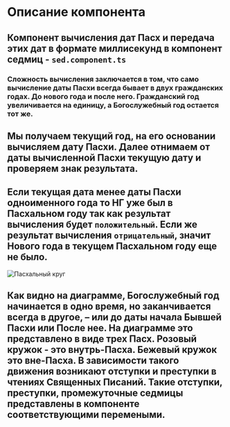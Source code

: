
# Описание компонента


## Компонент вычисления дат Пасх и передача этих дат в формате миллисекунд в компонент седмиц - `sed.component.ts`

### Сложность вычисления заключается в том, что само вычисление даты Пасхи всегда бывает в двух гражданских годах. До нового года и после него. Гражданский год увеличивается на единицу, а Богослужебный год остается тот же.

## Мы получаем текущий год, на его основании вычисляем дату Пасхи. Далее отнимаем от даты вычисленной Пасхи текущую дату и проверяем знак результата.

## Если текущая дата менее даты Пасхи одноименного года то НГ уже был в Пасхальном году так как результат вычисления будет `положительный`. Если же результат вычисления `отрицательный`, значит Нового года в текущем Пасхальном году еще не было.

![Пасхальный круг](http://4.bp.blogspot.com/-ybuovOwxOVk/XN5x-ptlrsI/AAAAAAAAD3Y/zeo_y-F84F8Ip3Kpi-RSBYzDH7HK2fSZgCK4BGAYYCw/s1600/OrthodoxYear.png)

## Как видно на диаграмме, Богослужебный год начинается в одно время, но заканчивается всегда в другое, – или до даты начала Бывшей Пасхи или После нее. На диаграмме это представлено в виде трех Пасх. Розовый кружок - это внутрь-Пасха. Бежевый кружок это вне-Пасха. В зависимости такого движения возникают отступки и преступки в чтениях Священных Писаний. Такие отступки, преступки, промежуточные седмицы представлены в компоненте соответствующими перемеными.


